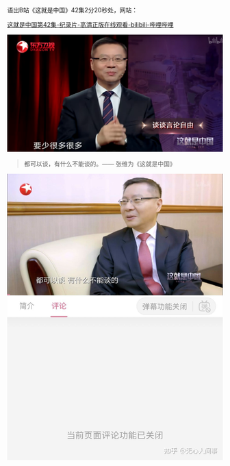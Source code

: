 语出B站《这就是中国》42集2分20秒处，网站：

[这就是中国第42集-纪录片-高清正版在线观看-bilibili-哔哩哔哩](https://www.bilibili.com/bangumi/play/ep301215)

![image](https://raw.githubusercontent.com/Daniel-zb/run/CtbofDaniel/%E5%BC%A0%E7%BB%B4%E4%B8%BA%E9%99%88%E5%B9%B3%E6%9B%B9%E4%B8%B0%E6%B3%BD%E7%AD%89%E7%9F%A5%E5%90%8D%E8%A8%80%E8%AE%BA%E6%94%B6%E9%9B%86/%E5%BC%A0%E7%BB%B4%E4%B8%BA/%E8%A5%BF%E6%96%B9%E7%9A%84%E8%A8%80%E8%AE%BA%E8%87%AA%E7%94%B1%E8%A6%81%E6%AF%94%E4%B8%AD%E5%9B%BD%E5%B0%91%E5%BE%88%E5%A4%9A%E5%BE%88%E5%A4%9A.jpg)

> 都可以谈，有什么不能谈的。—— 张维为《这就是中国》

![张维为_都可以谈](张维为_都可以谈.jpg)